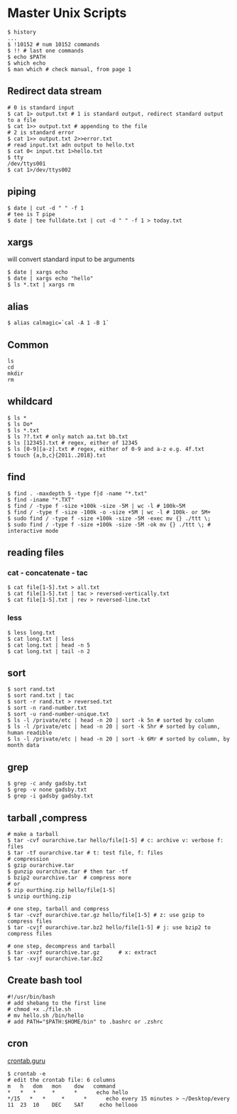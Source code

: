 # Master Unix Scripts

```shell
$ history
...
$ !10152 # num 10152 commands
$ !! # last one commands
$ echo $PATH
$ which echo
$ man which # check manual, from page 1
```

## Redirect data stream

```shell
# 0 is standard input
$ cat 1> output.txt # 1 is standard output, redirect standard output to a file
$ cat 1>> output.txt # appending to the file
# 2 is standard error
$ cat 1>> output.txt 2>>error.txt
# read input.txt adn output to hello.txt
$ cat 0< input.txt 1>hello.txt
$ tty
/dev/ttys001
$ cat 1>/dev/ttys002
```

## piping

```shell
$ date | cut -d " " -f 1
# tee is T pipe
$ date | tee fulldate.txt | cut -d " " -f 1 > today.txt
```

## xargs

will convert standard input to be arguments

```shell
$ date | xargs echo
$ date | xargs echo "hello"
$ ls *.txt | xargs rm
```

## alias

```shell
$ alias calmagic=`cal -A 1 -B 1`
```

## Common

```shell
ls
cd
mkdir
rm
```

## whildcard

```shell
$ ls *
$ ls Do*
$ ls *.txt
$ ls ??.txt # only match aa.txt bb.txt
$ ls [12345].txt # regex, either of 12345
$ ls [0-9][a-z].txt # regex, either of 0-9 and a-z e.g. 4f.txt
$ touch {a,b,c}{2011..2018}.txt
```

## find

```shell
$ find . -maxdepth 5 -type f|d -name "*.txt"
$ find -iname "*.TXT"
$ find / -type f -size +100k -size -5M | wc -l # 100k~5M
$ find / -type f -size -100k -o -size +5M | wc -l # 100k- or 5M+
$ sudo find / -type f -size +100k -size -5M -exec mv {} ./ttt \;
$ sudo find / -type f -size +100k -size -5M -ok mv {} ./ttt \; # interactive mode
```

## reading files

### cat - concatenate - tac

```shell
$ cat file[1-5].txt > all.txt
$ cat file[1-5].txt | tac > reversed-vertically.txt
$ cat file[1-5].txt | rev > reversed-line.txt
```

### less

```shell
$ less long.txt
$ cat long.txt | less
$ cat long.txt | head -n 5
$ cat long.txt | tail -n 2
```

## sort

```shell
$ sort rand.txt
$ sort rand.txt | tac
$ sort -r rand.txt > reversed.txt
$ sort -n rand-number.txt
$ sort -u rand-number-unique.txt
$ ls -l /private/etc | head -n 20 | sort -k 5n # sorted by column
$ ls -l /private/etc | head -n 20 | sort -k 5hr # sorted by column, human readible
$ ls -l /private/etc | head -n 20 | sort -k 6Mr # sorted by column, by month data
```

## grep

```shell
$ grep -c andy gadsby.txt
$ grep -v none gadsby.txt
$ grep -i gadsby gadsby.txt
```

## tarball ,compress

```shell
# make a tarball
$ tar -cvf ourarchive.tar hello/file[1-5] # c: archive v: verbose f: files
$ tar -tf ourarchive.tar # t: test file, f: files
# compression
$ gzip ourarchive.tar
$ gunzip ourarchive.tar # then tar -tf
$ bzip2 ourarchive.tar  # compress more
# or
$ zip ourthing.zip hello/file[1-5]
$ unzip ourthing.zip

# one step, tarball and compress
$ tar -cvzf ourarchive.tar.gz hello/file[1-5] # z: use gzip to compress files
$ tar -cvjf ourarchive.tar.bz2 hello/file[1-5] # j: use bzip2 to compress files

# one step, decompress and tarball
$ tar -xvzf ourarchive.tar.gz      # x: extract
$ tar -xvjf ourarchive.tar.bz2
```

## Create bash tool

```shell
#!/usr/bin/bash
# add shebang to the first line
# chmod +x ./file.sh
# mv hello.sh /bin/hello
# add PATH="$PATH:$HOME/bin" to .bashrc or .zshrc
```

## cron

[crontab.guru](https://crontab.guru/)

```shell
$ crontab -e
# edit the crontab file: 6 columns
m   h   dom   mon    dow   command
*   *   *     *      *      echo hello
*/15   *   *     *      *      echo every 15 minutes > ~/Desktop/every
11  23  10    DEC    SAT     echo hellooo
```
